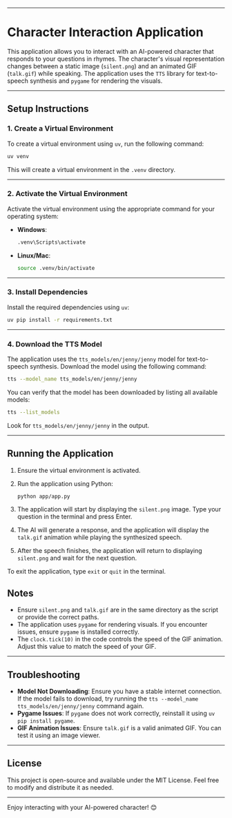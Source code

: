 
---

# Character Interaction Application

This application allows you to interact with an AI-powered character that responds to your questions in rhymes. The character's visual representation changes between a static image (`silent.png`) and an animated GIF (`talk.gif`) while speaking. The application uses the `TTS` library for text-to-speech synthesis and `pygame` for rendering the visuals.

---



## Setup Instructions

### 1. Create a Virtual Environment

To create a virtual environment using `uv`, run the following command:

```bash
uv venv
```

This will create a virtual environment in the `.venv` directory.

---

### 2. Activate the Virtual Environment

Activate the virtual environment using the appropriate command for your operating system:

- **Windows**:
  ```bash
  .venv\Scripts\activate
  ```

- **Linux/Mac**:
  ```bash
  source .venv/bin/activate
  ```

---

### 3. Install Dependencies

Install the required dependencies using `uv`:

```bash
uv pip install -r requirements.txt
```

---

### 4. Download the TTS Model

The application uses the `tts_models/en/jenny/jenny` model for text-to-speech synthesis. Download the model using the following command:

```bash
tts --model_name tts_models/en/jenny/jenny
```

You can verify that the model has been downloaded by listing all available models:

```bash
tts --list_models
```

Look for `tts_models/en/jenny/jenny` in the output.

---

## Running the Application

1. Ensure the virtual environment is activated.
2. Run the application using Python:

   ```bash
   python app/app.py
   ```

3. The application will start by displaying the `silent.png` image. Type your question in the terminal and press Enter.
4. The AI will generate a response, and the application will display the `talk.gif` animation while playing the synthesized speech.
5. After the speech finishes, the application will return to displaying `silent.png` and wait for the next question.

To exit the application, type `exit` or `quit` in the terminal.

## Notes

- Ensure `silent.png` and `talk.gif` are in the same directory as the script or provide the correct paths.
- The application uses `pygame` for rendering visuals. If you encounter issues, ensure `pygame` is installed correctly.
- The `clock.tick(10)` in the code controls the speed of the GIF animation. Adjust this value to match the speed of your GIF.

---

## Troubleshooting

- **Model Not Downloading**: Ensure you have a stable internet connection. If the model fails to download, try running the `tts --model_name tts_models/en/jenny/jenny` command again.
- **Pygame Issues**: If `pygame` does not work correctly, reinstall it using `uv pip install pygame`.
- **GIF Animation Issues**: Ensure `talk.gif` is a valid animated GIF. You can test it using an image viewer.

---

## License

This project is open-source and available under the MIT License. Feel free to modify and distribute it as needed.

---

Enjoy interacting with your AI-powered character! 😊
